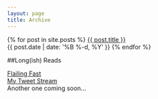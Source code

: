 ```yaml
---
layout: page
title: Archive
---
```


{% for post in site.posts %}
<a href="{{ post.url }}" target="_blank">{{ post.title }}</a>  
<span class="archive-post-date">{{ post.date | date: '%B %-d, %Y' }}</span>
{% endfor %}

##Long(ish) Reads

<a href="http://flailfast.com/" target="_blank">Flailing Fast</a>  
<a href="http://twitter.com/ACityInOhio" target="_blank">My Tweet Stream</a>  
Another one coming soon...
